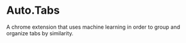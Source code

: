 # Auto.Tabs
A chrome extension that uses machine learning in order to group and organize tabs by similarity.
